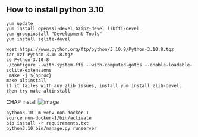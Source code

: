 ## How to install python 3.10 

```
yum update
yum install openssl-devel bzip2-devel libffi-devel
yum groupinstall "Development Tools"
yum install sqlite-devel

wget https://www.python.org/ftp/python/3.10.8/Python-3.10.8.tgz 
tar xzf Python-3.10.8.tgz 
cd Python-3.10.8
./configure --with-system-ffi --with-computed-gotos --enable-loadable-sqlite-extensions
 make -j ${nproc}
make altinstall
if it failes with any zlib issues, install yum install zlib-devel.
then try make altinstall
```
CHAP install
![image](https://github.com/jniranjanreddy/linux/assets/83489863/33233edc-2259-446c-a968-6915c59ec95b)

```
python3.10 -m venv non-docker-1
source non-docker-1/bin/activate
pip install -r requirements.txt
python3.10 bin/manage.py runserver
```
